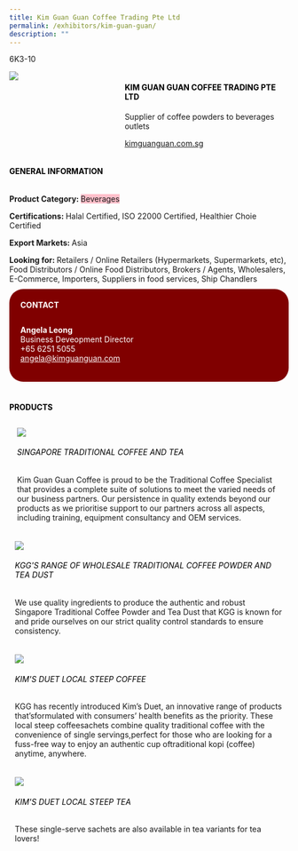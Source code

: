 ```yaml
---
title: Kim Guan Guan Coffee Trading Pte Ltd
permalink: /exhibitors/kim-guan-guan/
description: ""
---
```

<head>
	<div class="flex-paragraph">
		<!--hi there! this is a comment and will provide you with instructional guides-->
		<!--insert booth number here!-->
		<p style="text-transform: uppercase">6k3-10</p></div>
			<div class="flex-container" style="display: flex; flex-wrap: wrap;">
				<!--insert DOWNLOAD link of company logo between the " marks!-->
			<div class="card sgds" style="flex: 1 1 40%; display: block;"><img src="https://drive.google.com/uc?id=1caoifmDnC9n4FGHvQqdBSX2zjn9xCvHC&export=download"></div>
	<div class="card-sgds" style="flex: 1 1 58%; display: block; margin-left: 3px">
		<h4 style="text-transform: uppercase; color: black;"><!--insert the exhibitor's name between the <b> tags here--><b>Kim Guan Guan Coffee Trading Pte Ltd</b></h4><!--insert the exhibitor's description between the <p> tags here--><p>Supplier of coffee powders to beverages outlets</p>
		<!--insert the exhibitor's website link, making sure there is "https:// www." present please. make sure the entire https link goes in between the " marks--><p><a href="http://www.kimguanguan.com.sg/" target="_blank"><!--insert the www website link here (no need for https)-->kimguanguan.com.sg</a></p>
	</div>
</div>
</head>

<body>
	<h4 style="text-transform: uppercase; color: black;"><b>General Information</b></h4>
		<div class="flex-container" style="display: flex; flex-wrap: wrap;">
			<div class="card sgds" style="flex: 1 1 65%; display: block; align-self: stretch">
			<div class="flex-paragraph">
			<p><b>Product Category: </b><span style=" background-color: pink; border-radius: 10 px;"><!--insert the exhibitor's pdt cat between the <p> tags here-->Beverages</span></p> 
				<p><b>Certifications: </b><!--insert all the exhibitor's certifications between the </b> and </p> here-->Halal Certified, ISO 22000 Certified, Healthier Choie Certified</p>
			<p><b>Export Markets: </b><!--insert all the exhibitor's export markets between the </b> and </p> here-->Asia</p>
			<p style="margin-bottom: 10px;"><b>Looking for: </b><!--insert all the exhibitor's potential business partners between the </b> and </p> here-->Retailers / Online Retailers (Hypermarkets, Supermarkets, etc), Food Distributors / Online Food Distributors, Brokers / Agents, Wholesalers, E-Commerce, Importers, Suppliers in food services, Ship Chandlers</p>
			</div>
		</div>
		<div class="card sgds" style="flex: 1 1 35%; padding: 10px; display: block; background-color: maroon; border-radius: 25px; align-self: center;">
		<h4 style="color: white; margin-top: 10px; margin-left: 10px;">CONTACT</h4>
		<div class="flex-paragraph">
			<!--replace with exhibitor's: -->
			<p style="padding: 10px; color: white;"><b><!-- POC name-->Angela Leong</b><br><!-- designation-->Business Deveopment Director<br><!--contact number-->+65 6251 5055<br><!-- for linking purposes, insert their email after "mailto:"...--><a href="mailto:angela@kimguanguan.com" style="color: white;"><!--...and also include the display email before </a> here-->angela@kimguanguan.com</a></p>
		</div>
			</div>
		</div>
	<br>
		<h4 style="text-transform: uppercase; color: black;"><b>products</b></h4>
<div style="display: flex; flex-wrap: wrap;">
  <div class="card sgds" style="flex: 1 1 47%; margin: 10px; display: block;"><!--insert the exhibitor's DOWNLOAD image for product between the " marks here-->
	<div class="flex-image" style="display: block;"><img src="https://drive.google.com/uc?id=1vw2gPg3vhdO4vYReRuUErnZ91AbDqub2&export=download"></div>
	<div class="flex-paragraph">
		<h6 style="text-transform: uppercase; color: black;"><!--insert product name before </h6> and product description after <p>-->Singapore Traditional Coffee and Tea</h6>
		<p>Kim Guan Guan Coffee is proud to be the Traditional Coffee Specialist that provides a complete suite of solutions to meet the varied needs of our business partners. Our persistence in quality extends beyond our products as we prioritise support to our partners across all aspects, including training, equipment consultancy and OEM services.</p></div>
	</div>
		<div class="card sgds" style="flex: 1 1 47%; margin: 10px; display: block;">
		<div class="flex-image" style="display: block;"><img src="https://drive.google.com/uc?id=17oUAOy8PQUJ1I2ULfByLqLi8_LvkbjDO&export=download"></div>
	<div class="flex-paragraph">
		<h6 style="text-transform: uppercase; color: black;">  
KGG's range of wholesale traditional coffee powder and tea dust</h6>
		<p>We use quality ingredients to produce the authentic and robust Singapore Traditional Coffee Powder and Tea Dust that KGG is known for and pride ourselves on our strict quality control standards to ensure consistency.</p></div>
	</div>
		<div class="card sgds" style="flex: 1 1 47%; margin: 10px; display: block;">
		<div class="flex-image" style="display: block;"><img src="https://drive.google.com/uc?id=1SFgkji618vI4ZYualir5bAzqMZ0lOW8L&export=download"></div>
	<div class="flex-paragraph">
		<h6 style="text-transform: uppercase; color: black;">Kim's Duet Local Steep Coffee</h6>
		<p>KGG has recently introduced Kim’s Duet, an innovative range of products that’sformulated with consumers’ health benefits as the priority. These local steep coffeesachets combine quality traditional coffee with the convenience of single servings,perfect for those who are looking for a fuss-free way to enjoy an authentic cup oftraditional kopi (coffee) anytime, anywhere.</p></div>
		</div>
		<div class="card sgds" style="flex: 1 1 47%; margin: 10px; display: block;">
		<div class="flex-image" style="display: block;"><img src="https://drive.google.com/uc?id=1dGWyqKu8_TdCyuS8DP819FtOekkbQNQe&export=download"></div>
	<div class="flex-paragraph">
		<h6 style="text-transform: uppercase; color: black;">Kim's Duet Local Steep Tea</h6>
		<p>These single-serve sachets are also available in tea variants for tea lovers!</p></div>
	</div>
	</div>
</body>